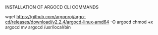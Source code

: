 INSTALLATION OF ARGOCD CLI COMMANDS

wget https://github.com/argoproj/argo-cd/releases/download/v2.2.4/argocd-linux-amd64 -O argocd
chmod +x argocd
mv argocd /usr/local/bin
